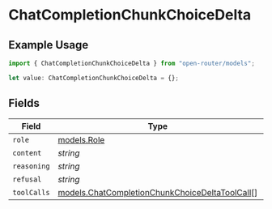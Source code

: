 # ChatCompletionChunkChoiceDelta

## Example Usage

```typescript
import { ChatCompletionChunkChoiceDelta } from "open-router/models";

let value: ChatCompletionChunkChoiceDelta = {};
```

## Fields

| Field                                                                                                  | Type                                                                                                   | Required                                                                                               | Description                                                                                            |
| ------------------------------------------------------------------------------------------------------ | ------------------------------------------------------------------------------------------------------ | ------------------------------------------------------------------------------------------------------ | ------------------------------------------------------------------------------------------------------ |
| `role`                                                                                                 | [models.Role](../models/role.md)                                                                       | :heavy_minus_sign:                                                                                     | N/A                                                                                                    |
| `content`                                                                                              | *string*                                                                                               | :heavy_minus_sign:                                                                                     | N/A                                                                                                    |
| `reasoning`                                                                                            | *string*                                                                                               | :heavy_minus_sign:                                                                                     | N/A                                                                                                    |
| `refusal`                                                                                              | *string*                                                                                               | :heavy_minus_sign:                                                                                     | N/A                                                                                                    |
| `toolCalls`                                                                                            | [models.ChatCompletionChunkChoiceDeltaToolCall](../models/chatcompletionchunkchoicedeltatoolcall.md)[] | :heavy_minus_sign:                                                                                     | N/A                                                                                                    |